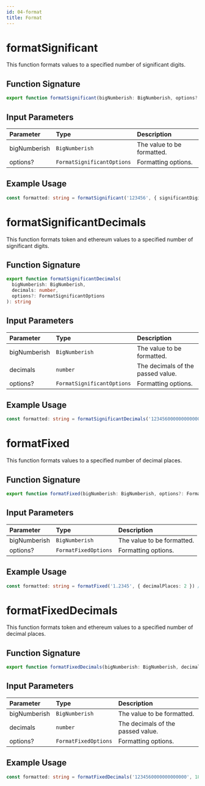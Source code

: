 ```yaml
---
id: 04-format
title: Format
---
```


# formatSignificant

This function formats values to a specified number of significant digits.

## Function Signature

```typescript
export function formatSignificant(bigNumberish: BigNumberish, options?: FormatSignificantOptions): string
```

## Input Parameters

| Parameter    | Type                       | Description                |
| :----------- | :------------------------- | :------------------------- |
| bigNumberish | `BigNumberish`             | The value to be formatted. |
| options?     | `FormatSignificantOptions` | Formatting options.        |

## Example Usage

```typescript
const formatted: string = formatSignificant('123456', { significantDigits: 3 }) // 1.23
```

# formatSignificantDecimals

This function formats token and ethereum values to a specified number of significant digits.

## Function Signature

```typescript
export function formatSignificantDecimals(
  bigNumberish: BigNumberish,
  decimals: number,
  options?: FormatSignificantOptions
): string
```

## Input Parameters

| Parameter    | Type                       | Description                       |
| :----------- | :------------------------- | :-------------------------------- |
| bigNumberish | `BigNumberish`             | The value to be formatted.        |
| decimals     | `number`                   | The decimals of the passed value. |
| options?     | `FormatSignificantOptions` | Formatting options.               |

## Example Usage

```typescript
const formatted: string = formatSignificantDecimals('1234560000000000000', 18, { significantDigits: 3 }) // 1.23
```

# formatFixed

This function formats values to a specified number of decimal places.

## Function Signature

```typescript
export function formatFixed(bigNumberish: BigNumberish, options?: FormatFixedOptions): string
```

## Input Parameters

| Parameter    | Type                 | Description                |
| :----------- | :------------------- | :------------------------- |
| bigNumberish | `BigNumberish`       | The value to be formatted. |
| options?     | `FormatFixedOptions` | Formatting options.        |

## Example Usage

```typescript
const formatted: string = formatFixed('1.2345', { decimalPlaces: 2 }) // 1.23
```

# formatFixedDecimals

This function formats token and ethereum values to a specified number of decimal places.

## Function Signature

```typescript
export function formatFixedDecimals(bigNumberish: BigNumberish, decimals: number, options?: FormatFixedOptions): string
```

## Input Parameters

| Parameter    | Type                 | Description                       |
| :----------- | :------------------- | :-------------------------------- |
| bigNumberish | `BigNumberish`       | The value to be formatted.        |
| decimals     | `number`             | The decimals of the passed value. |
| options?     | `FormatFixedOptions` | Formatting options.               |

## Example Usage

```typescript
const formatted: string = formatFixedDecimals('1234560000000000000', 18, { decimalPlaces: 2 }) // 1.23
```
